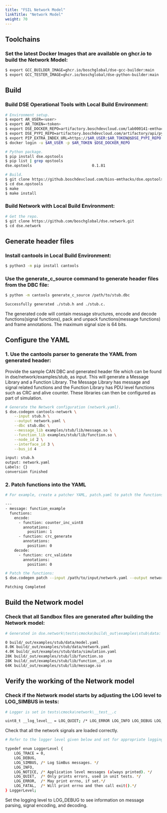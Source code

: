 ```yaml
---
title: "FSIL Network Model"
linkTitle: "Network Model"
weight: 70
---
```


## Toolchains

### Set the latest Docker Images that are available on ghcr.io to build the Network Model:

```bash
$ export GCC_BUILDER_IMAGE=ghcr.io/boschglobal/dse-gcc-builder:main
$ export GCC_TESTER_IMAGE=ghcr.io/boschglobal/dse-python-builder:main
```

## Build

### Build DSE Operational Tools with Local Build Environment:

```bash
# Environment setup.
$ export AR_USER=<user>
$ export AR_TOKEN=<token>
$ export DSE_DOCKER_REPO=artifactory.boschdevcloud.com/lab000141-emthacks-docker-local
$ export DSE_PYPI_REPO=artifactory.boschdevcloud.com/artifactory/api/pypi/lab000141-emthacks-pypi-local/simple
$ export PIP_EXTRA_INDEX_URL=https://$AR_USER:$AR_TOKEN@$DSE_PYPI_REPO
$ docker login -u $AR_USER -p $AR_TOKEN $DSE_DOCKER_REPO

# Python package.
$ pip install dse.opstools
$ pip list | grep opstools
dse.opstools                           0.1.81

# Build.
$ git clone https://github.boschdevcloud.com/bios-emthacks/dse.opstools.git
$ cd dse.opstools
$ make
$ make install
```

### Build Network with Local Build Environment:
```bash
# Get the repo.
$ git clone https://github.com/boschglobal/dse.network.git
$ cd dse.network
```

## Generate header files

### Install cantools in Local Build Environment:
```bash
$ python3 -m pip install cantools
```

###  Use the generate_c_source command to generate header files from the DBC file:

```bash
$ python -m cantools generate_c_source /path/to/stub.dbc

Successfully generated ./stub.h and ./stub.c.
```

The generated code will contain message structures, encode and decode functions(signal functions), pack and unpack functions(message functions) and frame annotations.
The maximum signal size is 64 bits.

## Configure the YAML
### 1. Use the cantools parser to generate the YAML from generated header:

Provide the sample CAN DBC and generated header file which can be found in dse/network/examples/stub, as input. This will generate a Message Library and a Function Library. The Message Library has message and signal related functions and the Function Library has PDU level functions such as CRC and alive counter.
These libraries can then be configured as part of simulation.

```bash
# Generate the Network configuration (network.yaml).
$ dse.codegen cantools-network \
    --input stub.h \
    --output network.yaml \
    --dbc stub.dbc \
    --message_lib examples/stub/lib/message.so \
    --function_lib examples/stub/lib/function.so \
    --node_id 2 \
    --interface_id 3 \
    --bus_id 4

input: stub.h
output: network.yaml
Labels: {}
conversion finished
```
### 2. Patch functions into the YAML

```bash
# For example, create a patcher YAML, patch.yaml to patch the functions into the YAML:

---
- message: function_example
  functions:
    encode:
      - function: counter_inc_uint8
        annotations:
          position: 1
      - function: crc_generate
        annotations:
          position: 0
    decode:
      - function: crc_validate
        annotations:
          position: 0

# Patch the functions:
$ dse.codegen patch --input /path/to/input/network.yaml --output network.yaml  --patcher patch.yaml

Patching Completed
```


## Build the Network model


### Check that all Sandbox files are generated after building the Network model:

```bash
# Generated in dse.network\tests\cmocka\build\_out\examples\stub\data:

0 build/_out/examples/stub/data/model.yaml
8.0K build/_out/examples/stub/data/network.yaml
4.0K build/_out/examples/stub/data/simulation.yaml
28K build/_out/examples/stub/lib/function.so
28K build/_out/examples/stub/lib/function__ut.so
64K build/_out/examples/stub/lib/message.so
```

## Verify the working of the Network model

###  Check if the Network model starts by adjusting the LOG level to LOG_SIMBUS in tests:

```bash
# Logger is set in tests\cmocka\network\__test__.c

uint8_t __log_level__ = LOG_QUIET; /* LOG_ERROR LOG_INFO LOG_DEBUG LOG_TRACE */
```
Check that all the network signals are loaded correctly.


```bash
# Refer to the logger level given below and set for appropriate logging information:

typedef enum LoggerLevel {
    LOG_TRACE = 0,
    LOG_DEBUG,
    LOG_SIMBUS, /* Log SimBus messages. */
    LOG_INFO,
    LOG_NOTICE, /* Application level messages (always printed). */
    LOG_QUIET,  /* Only prints errors, used in unit tests. */
    LOG_ERROR,  /* May print errno, if set.*/
    LOG_FATAL,  /* Will print errno and then call exit().*/
} LoggerLevel;
```

Set the logging level to LOG_DEBUG to see information on message parsing, signal encoding, and decoding.
